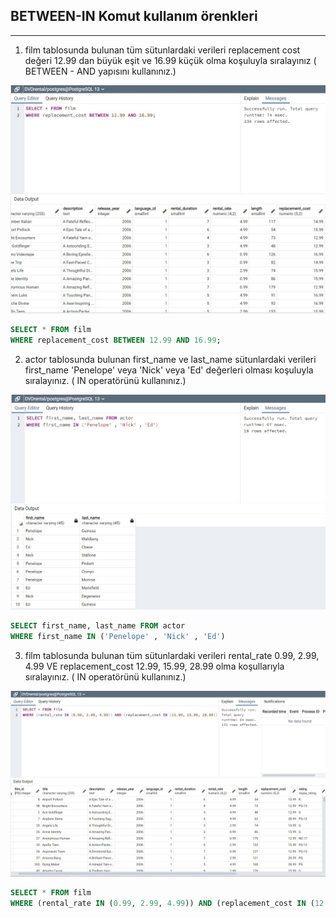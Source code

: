 ## BETWEEN-IN Komut kullanım örenkleri
---

1. film tablosunda bulunan tüm sütunlardaki verileri replacement cost değeri 12.99 dan büyük eşit ve 16.99 küçük olma koşuluyla sıralayınız ( BETWEEN - AND yapısını kullanınız.)

![sorgu1](img\1.jpg)

```SQL
SELECT * FROM film
WHERE replacement_cost BETWEEN 12.99 AND 16.99;

```

2. actor tablosunda bulunan first_name ve last_name sütunlardaki verileri first_name 'Penelope' veya 'Nick' veya 'Ed' değerleri olması koşuluyla sıralayınız. ( IN operatörünü kullanınız.)

![sorgu2](img\2.jpg)

```SQL
SELECT first_name, last_name FROM actor
WHERE first_name IN ('Penelope' , 'Nick' , 'Ed')
```

3. film tablosunda bulunan tüm sütunlardaki verileri rental_rate 0.99, 2.99, 4.99 VE replacement_cost 12.99, 15.99, 28.99 olma koşullarıyla sıralayınız. ( IN operatörünü kullanınız.)

![sorgu3](img\3.jpg)

```SQL
SELECT * FROM film
WHERE (rental_rate IN (0.99, 2.99, 4.99)) AND (replacement_cost IN (12.99, 15.99, 28.99))
```

